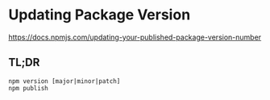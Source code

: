 # Updating Package Version
https://docs.npmjs.com/updating-your-published-package-version-number

## TL;DR
```
npm version [major|minor|patch]
npm publish
```